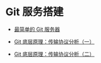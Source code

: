 # Git 服务搭建

- [最简单的 Git 服务器](https://www.ruanyifeng.com/blog/2022/10/git-server.html)

- [Git 底层原理：传输协议分析（一）](https://xiaowenxia.github.io/git-inside/2021/02/23/git-internal-protocol.1/index.html)
- [Git 底层原理：传输协议分析（二）](https://xiaowenxia.github.io/git-inside/2021/02/23/git-internal-protocol.2/)
